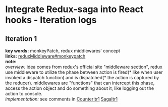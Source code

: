 # Integrate Redux-saga into React hooks - Iteration logs

## Iteration 1
**key words:** monkeyPatch, redux middlewares' concept  
**links:** [reduxMiddleware#monkeypatch](https://redux.js.org/advanced/middleware#attempt-3-monkeypatching-dispatch)  
**note:**  
  *overview:* idea comes from redux's official site "middleware section", redux use middleware to utilize the phase between action is fired(* like when user invoked a dispatch function) and is dispatched(* the action is captured by the reducer). middlewares are "functions" that can intercept this phase, access the action object and do something about it, like logging out the action to console.  
  *implementation:* see comments in [CounterItr1](./src/CounterItr1.js) [SagaItr1](./src/sagaItr1.js) 
